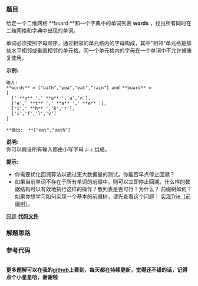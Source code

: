 ### 题目
给定一个二维网格  **board  **和一个字典中的单词列表 **words** ，找出所有同时在二维网格和字典中出现的单词。

单词必须按照字母顺序，通过相邻的单元格内的字母构成，其中"相邻"单元格是那些水平相邻或垂直相邻的单元格。同一个单元格内的字母在一个单词中不允许被重复使用。

**示例:**

    
    
    输入: 
    **words** = ["oath","pea","eat","rain"] and **board** =
    [
      [' **o** ',' **a** ','a','n'],
      ['e',' **t** ',' **a** ',' **e** '],
      ['i',' **h** ','k','r'],
      ['i','f','l','v']
    ]
    
    **输出:  **["eat","oath"]

**说明:**  
你可以假设所有输入都由小写字母 `a-z` 组成。

**提示:**

  * 你需要优化回溯算法以通过更大数据量的测试。你能否早点停止回溯？
  * 如果当前单词不存在于所有单词的前缀中，则可以立即停止回溯。什么样的数据结构可以有效地执行这样的操作？散列表是否可行？为什么？ 前缀树如何？如果你想学习如何实现一个基本的前缀树，请先查看这个问题： [实现Trie（前缀树）](/problems/implement-trie-prefix-tree/description/)。

[原题](https://leetcode-cn.com/problems/word-search-ii/)    **[代码文件]()**


### 解题思路




### 参考代码

```go


```




**更多题解可以在我的[github](https://github.com/LZH139/leetcode_Go)上看到，每天都在持续更新，觉得还不错的话，记得点个小星星哈，谢谢啦**
